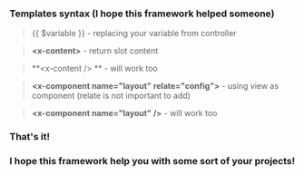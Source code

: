 ### Templates syntax (I hope this framework helped someone)
> {{ $variable }} - replacing your variable from controller

> **\<x-content></x-content>** - return slot content

> **\<x-content /> ** - will work too

> **\<x-component name="layout" relate="config"></x-component>** - using view as component (relate is not important to add)

> **\<x-component name="layout" />** - will work too

### That's it!
### I hope this framework help you with some sort of your projects!